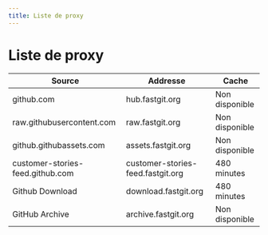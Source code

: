 ```yaml
---
title: Liste de proxy
---
```


# Liste de proxy

| Source                           | Addresse                          | Cache                |
| -------------------------------- | --------------------------------- | -------------------- |
| github.com                       | hub.fastgit.org                   | Non disponible       |
| raw.githubusercontent.com        | raw.fastgit.org                   | Non disponible       |
| github.githubassets.com          | assets.fastgit.org                | Non disponible       |
| customer-stories-feed.github.com | customer-stories-feed.fastgit.org | 480 minutes          |
| Github Download                  | download.fastgit.org              | 480 minutes          |
| GitHub Archive                   | archive.fastgit.org               | Non disponible       |
